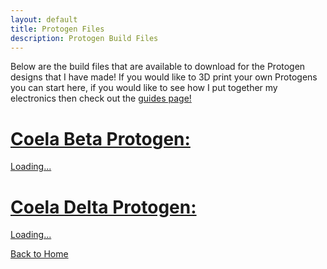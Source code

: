 ```yaml
---
layout: default
title: Protogen Files
description: Protogen Build Files
---
```


Below are the build files that are available to download for the Protogen designs that I have made! If you would like to 3D print your own Protogens you can start here, if you would like to see how I put together my electronics then check out the [guides page!](./Guides.html)

# [Coela Beta Protogen:](https://coelacant1.gumroad.com/l/coelaprotogenv1)
<script src="https://gumroad.com/js/gumroad-embed.js"></script>
<div class="gumroad-product-embed"><a href="https://coelacant1.gumroad.com/l/coelaprotogenv1">Loading...</a></div>


# [Coela Delta Protogen:](https://coelacant1.gumroad.com/l/coeladeltaprotogenv1)
<script src="https://gumroad.com/js/gumroad-embed.js"></script>
<div class="gumroad-product-embed"><a href="https://coelacant1.gumroad.com/l/coeladeltaprotogenv1">Loading...</a></div>


[Back to Home](./)
